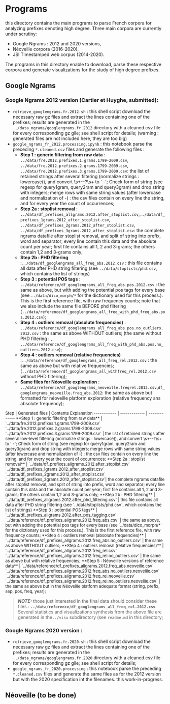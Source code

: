 # Programs

this directory contains the main programs to parse French corpora for analyzing prefixes denoting high degree.
Three main corpora are currently under scrutiny:
- Google Ngrams : 2012 and 2020 versions,
- Néoveille corpora (2016-2020), 
- JSI Timestamped web corpus (2014-2020).


The programs in this directory enable to download, parse these respective corpora and generate visualizations for the study of high degree prefixes.


## Google Ngrams

### Google Ngrams 2012 version (Cartier et Huyghe, submitted):
- `retrieve_googlengrams.fr.2012.sh` : this shell script download the necessary raw gz files and extract the lines containing one of the prefixes; results are generated in the `../data_ngrams/googlengrams.fr.2012` directory with a cleaned.csv file for every corresponding gz gile; see shell script for details; (warning : generated files are not included here, they are too big)
- `google_ngrams_fr_2012.processing.ipynb` : this notebook parse the preceding `*.cleaned.csv` files and generate the following files :
    - **Step 1 : generic filtering from raw data** : `../data/fre.2012.prefixes.1.grams.1799-2009.csv`, `../data/fre.2012.prefixes.2.grams.1799-2009.csv`, `../data/fre.2012.prefixes.3.grams.1799-2009.csv`: the list of retained strings after several filtering (normalize strings : lowercase(), and convert \s+--?\s+ to ' -'; Check form of string (see regexp for query1gram, query2ram and query3gram) and drop string with integers; merge rows with same string values (after lowercase and normalization of -) : the csv files contain on every line the string, and for every year the count of occurrences;
    - **Step 2a : stoplist removal** : `../data/df_prefixes_allgrams.2012.after_stoplist.csv`,`../data/df_prefixes_1grams.2012_after_stoplist.csv`, `../data/df_prefixes_2grams.2012_after_stoplist.csv`, `../data/df_prefixes_3grams.2012_after_stoplist.csv`:  the complete ngrams datafile after stoplist removal, and split of string into prefix, word and separator; every line contain this data and the absolute count per year; first file contains all 1, 2 and 3-grams; the others contain 1,2 and 3-grams only;
    - **Step 2b : PHD filtering** :`../data/df_googlengrams_all_freq_abs.2012.csv` : this file contains all data after PHD string filtering (see `../data/stoplists/phd.csv`, which contains the list of strings)
    - **Step 3 : potential POS tags** : `../data/reference/df_googlengrams_all_freq_abs.pos.2012.csv` : the same as above, but with adding the potential pos tags for every base (see `../data/dico_morph/*` for the dictionary used for this process.). This is the first reference file, with raw frequency counts; note that we also include the same file BEFORE phd filtering (`../data/reference/df_googlengrams_all_freq_with_phd_freq_abs.pos.2012.csv`);
    - **Step 4 : outliers removal (absolute frequencies)** : `../data/reference/df_googlengrams_all_freq_abs.pos.no_outliers.2012.csv` : the same as above WITHOUT outliers; (the same without PHD filtering : , `../data/reference/df_googlengrams_all_freq_with_phd_abs.pos.no_outliers.2012.csv`);
    - **Step 4 : outliers removal (relative frequencies)** :`../data/reference/df_googlengrams_all_freq_rel.2012.csv` : the same as above but with relative frequencies; (`../data/reference/df_googlengrams_all_withfreq_rel.2012.csv` without PHD filtering);
    - **Same files for Néoveille exploration** : `../data/reference/df_googlengrams_neoveille.freqrel.2012.csv`,`df_googlengrams_neoveille.freq_abs.2012`: the same as above but formatted for néoveille platform exploration (relative frequency ans absolute frequency);

<font size="-1">
Step | Generated files | Contents Explanation
------------ | ------------- | -------------
**Step 1 : generic filtering from raw data** | `../data/fre.2012.prefixes.1.grams.1799-2009.csv`<br/> `../data/fre.2012.prefixes.2.grams.1799-2009.csv`<br/> `../data/fre.2012.prefixes.3.grams.1799-2009.csv` | the list of retained strings after several low-level filtering (normalize strings : lowercase(), and convert \s+--?\s+ to ' -'; Check form of string (see regexp for query1gram, query2ram and query3gram) and drop string with integers; merge rows with same string values (after lowercase and normalization of -) : the csv files contain on every line the string, and for every year the count of occurrences;
**Step 2a : stoplist removal** | `../data/df_prefixes_allgrams.2012.after_stoplist.csv`<br/>`../data/df_prefixes_1grams.2012_after_stoplist.csv`<br/> `../data/df_prefixes_2grams.2012_after_stoplist.csv`<br/> `../data/df_prefixes_3grams.2012_after_stoplist.csv`|  the complete ngrams datafile after stoplist removal, and split of string into prefix, word and separator; every line contain this data and the absolute count per year; first file contains all 1, 2 and 3-grams; the others contain 1,2 and 3-grams only;
**Step 2b : PHD filtering** | `../data/df_prefixes_allgrams.2012.after_phd_filtering.csv` | this file contains all data after PHD string filtering (see `../data/stoplists/phd.csv`, which contains the list of strings)
**Step 3 : potential POS tags** | `../data/df_prefixes_allgrams.2012.after_pos_tagging.csv`<br/>`../data/reference/df_prefixes_allgrams.2012.freq_abs.csv` | the same as above, but with adding the potential pos tags for every base (see `../data/dico_morph/*` for the dictionary used for this process.). This is the first reference file, with raw frequency counts;
**Step 4 : outliers removal (absolute frequencies)** | `../data/reference/df_prefixes_allgrams.2012.freq_abs.no_outliers.csv` | the same as above WITHOUT outliers; 
**Step 4 : outliers removal (relative frequencies)** |  `../data/reference/df_prefixes_allgrams.2012.freq_rel.csv`<br/>`../data/reference/df_prefixes_allgrams.2012.freq_rel.no_outliers.csv` | the same as above but with relative frequencies;
**Step 5 : Néoveille versions of reference data** |  `../data/reference/df_prefixes_allgrams.2012.freq_abs.neoveille.csv`<br/>`../data/reference/df_prefixes_allgrams.2012.freq_abs.no_outliers.neoveille.csv` <br/> `../data/reference/df_prefixes_allgrams.2012.freq_rel.neoveille.csv`<br/>`../data/reference/df_prefixes_allgrams.2012.freq_rel.no_outliers.neoveille.csv` | the same as above but in the Néoveille platform adequate format (string, prefix, sep, pos, freq, year);
</font>

> **_NOTE:_** those just interested in the final data should consider these files : **`../data/reference/df_googlengrams_all_freq_rel.2012.csv`**.
Several statistics and visualizations synthesis from the above file are generated in the`../visu` subdirectory (see `readme.md` in this directory;


### Google Ngrams 2020 version  :
- `retrieve_googlengrams.fr.2020.sh` : this shell script download the necessary raw gz files and extract the lines containing one of the prefixes; results are generated in the `../data_ngrams/googlengrams.fr.2020` directory with a cleaned.csv file for every corresponding gz gile; see shell script for details;
- `google_ngrams_fr_2020.processing` : this notebook parse the preceding `*.cleaned.csv` files and generate the same files as for the 2012 version but with the 2020 specification int the filenames. this work-in-progress.
    



## Néoveille (to be done)

